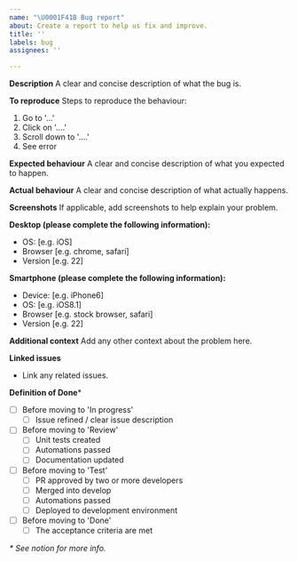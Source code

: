 ```yaml
---
name: "\U0001F41B Bug report"
about: Create a report to help us fix and improve.
title: ''
labels: bug
assignees: ''

---
```


**Description**
A clear and concise description of what the bug is.

**To reproduce**
Steps to reproduce the behaviour:
1. Go to '...'
1. Click on '....'
1. Scroll down to '....'
1. See error

**Expected behaviour**
A clear and concise description of what you expected to happen.

**Actual behaviour**
A clear and concise description of what actually happens.

**Screenshots**
If applicable, add screenshots to help explain your problem.

**Desktop (please complete the following information):**
 - OS: [e.g. iOS]
 - Browser [e.g. chrome, safari]
 - Version [e.g. 22]

**Smartphone (please complete the following information):**
 - Device: [e.g. iPhone6]
 - OS: [e.g. iOS8.1]
 - Browser [e.g. stock browser, safari]
 - Version [e.g. 22]

**Additional context**
Add any other context about the problem here.

**Linked issues**
- Link any related issues.

**Definition of Done***
- [ ] Before moving to 'In progress'
  - [ ] Issue refined / clear issue description
- [ ] Before moving to 'Review'
  - [ ] Unit tests created
  - [ ] Automations passed 
  - [ ] Documentation updated
- [ ] Before moving to 'Test'
  - [ ] PR approved by two or more developers
  - [ ] Merged into develop
  - [ ] Automations passed
  - [ ] Deployed to development environment
- [ ] Before moving to 'Done'
  - [ ] The acceptance criteria are met

_\* See notion for more info._

